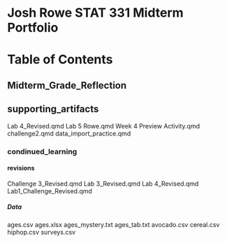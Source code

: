 # Josh Rowe STAT 331 Midterm Portfolio

# Table of Contents 

## Midterm_Grade_Reflection

## supporting_artifacts 

  Lab 4_Revised.qmd
  Lab 5 Rowe.qmd
  Week 4 Preview Activity.qmd
  challenge2.qmd
  data_import_practice.qmd

### condinued_learning

#### revisions

  Challenge 3_Revised.qmd
  Lab 3_Revised.qmd
  Lab 4_Revised.qmd
  Lab1_Challenge_Revised.qmd

##### Data
  
  ages.csv
  ages.xlsx
  ages_mystery.txt
  ages_tab.txt
  avocado.csv
  cereal.csv
  hiphop.csv
  surveys.csv

